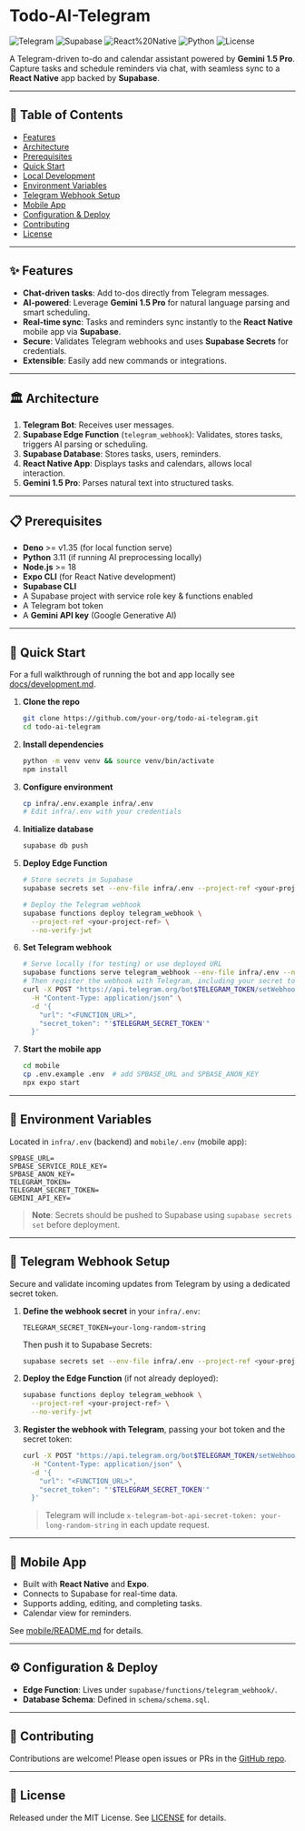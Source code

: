 # Todo-AI-Telegram

![Telegram](https://img.shields.io/badge/Telegram-Bot-blue) ![Supabase](https://img.shields.io/badge/Supabase-Edge%20Functions-green) ![React%20Native](https://img.shields.io/badge/React--Native-Mobile-yellow) ![Python](https://img.shields.io/badge/Python-3.11-blue) ![License](https://img.shields.io/badge/License-MIT-lightgrey)

A Telegram-driven to-do and calendar assistant powered by **Gemini 1.5 Pro**. Capture tasks and schedule reminders via chat, with seamless sync to a **React Native** app backed by **Supabase**.

---

## 🔖 Table of Contents

- [Features](#-features)
- [Architecture](#-architecture)
- [Prerequisites](#-prerequisites)
- [Quick Start](#-quick-start)
- [Local Development](docs/development.md)
- [Environment Variables](#-environment-variables)
- [Telegram Webhook Setup](#-telegram-webhook-setup)
- [Mobile App](#-mobile-app)
- [Configuration & Deploy](#-configuration--deploy)
- [Contributing](#-contributing)
- [License](#-license)

---

## ✨ Features

- **Chat-driven tasks**: Add to-dos directly from Telegram messages.
- **AI-powered**: Leverage **Gemini 1.5 Pro** for natural language parsing and smart scheduling.
- **Real-time sync**: Tasks and reminders sync instantly to the **React Native** mobile app via **Supabase**.
- **Secure**: Validates Telegram webhooks and uses **Supabase Secrets** for credentials.
- **Extensible**: Easily add new commands or integrations.

---

## 🏛️ Architecture

1. **Telegram Bot**: Receives user messages.
2. **Supabase Edge Function** (`telegram_webhook`): Validates, stores tasks, triggers AI parsing or scheduling.
3. **Supabase Database**: Stores tasks, users, reminders.
4. **React Native App**: Displays tasks and calendars, allows local interaction.
5. **Gemini 1.5 Pro**: Parses natural text into structured tasks.

---

## 📋 Prerequisites

- **Deno** >= v1.35 (for local function serve)
- **Python** 3.11 (if running AI preprocessing locally)
- **Node.js** >= 18
- **Expo CLI** (for React Native development)
- **Supabase CLI**
- A Supabase project with service role key & functions enabled
- A Telegram bot token
- A **Gemini API key** (Google Generative AI)

---

## 🚀 Quick Start

For a full walkthrough of running the bot and app locally see [docs/development.md](docs/development.md).

1. **Clone the repo**

   ```bash
   git clone https://github.com/your-org/todo-ai-telegram.git
   cd todo-ai-telegram
   ```

2. **Install dependencies**

   ```bash
   python -m venv venv && source venv/bin/activate
   npm install
   ```

3. **Configure environment**

   ```bash
   cp infra/.env.example infra/.env
   # Edit infra/.env with your credentials
   ```

4. **Initialize database**

   ```bash
   supabase db push
   ```

5. **Deploy Edge Function**

   ```bash
   # Store secrets in Supabase
   supabase secrets set --env-file infra/.env --project-ref <your-project-ref>

   # Deploy the Telegram webhook
   supabase functions deploy telegram_webhook \
     --project-ref <your-project-ref> \
     --no-verify-jwt
   ```

6. **Set Telegram webhook**

   ```bash
   # Serve locally (for testing) or use deployed URL
   supabase functions serve telegram_webhook --env-file infra/.env --no-verify-jwt
   # Then register the webhook with Telegram, including your secret token
   curl -X POST "https://api.telegram.org/bot$TELEGRAM_TOKEN/setWebhook" \
     -H "Content-Type: application/json" \
     -d '{
       "url": "<FUNCTION_URL>",
       "secret_token": "'$TELEGRAM_SECRET_TOKEN'"
     }'
   ```

7. **Start the mobile app**

   ```bash
   cd mobile
   cp .env.example .env  # add SPBASE_URL and SPBASE_ANON_KEY
   npx expo start
   ```

---

## 🔧 Environment Variables

Located in `infra/.env` (backend) and `mobile/.env` (mobile app):

```dotenv
SPBASE_URL=
SPBASE_SERVICE_ROLE_KEY=
SPBASE_ANON_KEY=
TELEGRAM_TOKEN=
TELEGRAM_SECRET_TOKEN=
GEMINI_API_KEY=
```

> **Note**: Secrets should be pushed to Supabase using `supabase secrets set` before deployment.

---

## 🔗 Telegram Webhook Setup

Secure and validate incoming updates from Telegram by using a dedicated secret token.

1. **Define the webhook secret** in your `infra/.env`:

   ```dotenv
   TELEGRAM_SECRET_TOKEN=your-long-random-string
   ```

   Then push it to Supabase Secrets:

   ```bash
   supabase secrets set --env-file infra/.env --project-ref <your-project-ref>
   ```

2. **Deploy the Edge Function** (if not already deployed):

   ```bash
   supabase functions deploy telegram_webhook \
     --project-ref <your-project-ref> \
     --no-verify-jwt
   ```

3. **Register the webhook with Telegram**, passing your bot token and the secret token:

   ```bash
   curl -X POST "https://api.telegram.org/bot$TELEGRAM_TOKEN/setWebhook" \
     -H "Content-Type: application/json" \
     -d '{
       "url": "<FUNCTION_URL>",
       "secret_token": "'$TELEGRAM_SECRET_TOKEN'"
     }'
   ```

   > Telegram will include `x-telegram-bot-api-secret-token: your-long-random-string` in each update request.

---

## 📱 Mobile App

- Built with **React Native** and **Expo**.
- Connects to Supabase for real-time data.
- Supports adding, editing, and completing tasks.
- Calendar view for reminders.

See [mobile/README.md](mobile/README.md) for details.

---

## ⚙️ Configuration & Deploy

- **Edge Function**: Lives under `supabase/functions/telegram_webhook/`.
- **Database Schema**: Defined in `schema/schema.sql`.

---

## 🤝 Contributing

Contributions are welcome! Please open issues or PRs in the [GitHub repo](https://github.com/your-org/todo-ai-telegram).

---

## 📄 License

Released under the MIT License. See [LICENSE](LICENSE) for details.
